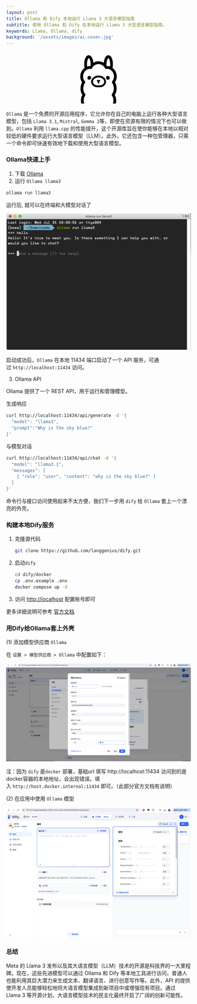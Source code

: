 ```yaml
---
layout: post
title: Ollama 和 Dify 本地运行 Llama 3 大语言模型指南
subtitle: 使用 Ollama 和 Dify 在本地运行 Llama 3 大型语言模型指南。
keywords: Llama, Ollama, dify
background: '/assets/images/ai-cover.jpg'
---
```



<div align=center>
  <img src="/assets/images/ollama.png" alt="drawing" style="width:100px;"/>
</div>

`Ollama` 是一个免费的开源应用程序，它允许你在自己的电脑上运行各种大型语言模型，包括 `Llama 3.1`, `Mistral`, `Gemma 2`等，即使在资源有限的情况下也可以做到。`Ollama` 利用 `llama.cpp` 的性能提升，这个开源库旨在使你能够在本地以相对较低的硬件要求运行大型语言模型（LLM）。此外，它还包含一种包管理器，只需一个命令即可快速有效地下载和使用大型语言模型。

### Ollama快速上手
1. 下载 [Ollama](https://ollama.com/download/Ollama-darwin.zip)
2. 运行 `Ollama llama3`

  ```ruby 
  ollama run llama3
  ```
    
  运行后, 就可以在终端和大模型对话了
  
  ![ollama-run](/assets/images/ollama-run.png)
  
  启动成功后，`Ollama` 在本地 11434 端口启动了一个 API 服务，可通过 `http://localhost:11434` 访问。
    
3. Ollama API

Ollama 提供了一个 REST API，用于运行和管理模型。

生成响应
```bash
curl http://localhost:11434/api/generate -d '{
  "model": "llama3",
  "prompt":"Why is the sky blue?"
}'
```

与模型对话

```bash
curl http://localhost:11434/api/chat -d '{
  "model": "llama3.1",
  "messages": [
    { "role": "user", "content": "why is the sky blue?" }
  ]
}'
```

命令行与接口访问使用起来不太方便，我们下一步用 `dify` 给 `Ollama` 套上一个漂亮的外壳。

### 构建本地Dify服务

1. 克隆源代码
    
    ```bash
    git clone https://github.com/langgenius/dify.git
    ```
    
2. 启动`dify`
    
    ```bash
    cd dify/docker
    cp .env.example .env
    docker compose up -d
    ```
    
3. 访问 [http://localhost](http://localhost/) 配置账号即可

更多详细说明可参考 [官方文档](https://docs.dify.ai/v/zh-hans/getting-started/install-self-hosted/docker-compose)

### 用Dify给Ollama套上外壳

(1) 添加模型供应商 `Ollama`

在 `设置 > 模型供应商 > Ollama` 中配置如下：

![dify-ollama-config.png](/assets/images/dify-ollama-config.png)

注：因为 `dify` 是`docker` 部署，基础url 填写 http://localhost:11434 访问到的是docker容器的本地地址，会出现错误。填入 `http://host.docker.internal:11434` 即可。（此部分官方文档有说明）

(2) 在应用中使用 `Ollama` 模型

![截屏2024-07-31 下午6.10.36.png](/assets/images/ollama-apply.png)

### 总结

Meta 的 Llama 3 发布以及其大语言模型（LLM）技术的开源是科技界的一大里程碑。现在，这些先进模型可以通过 Ollama 和 Dify 等本地工具进行访问，普通人也能利用其巨大潜力来生成文本、翻译语言、进行创意写作等。此外，API 的提供使开发人员能够轻松地将大语言模型集成到新项目中或增强现有项目。通过 Llama 3 等开源计划，大语言模型技术的民主化最终开启了广阔的创新可能性。